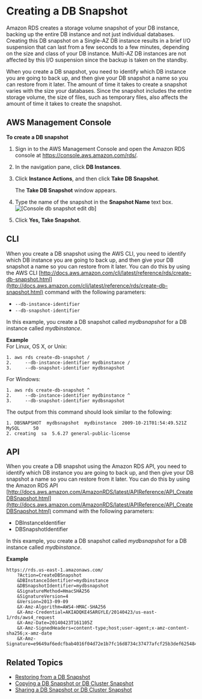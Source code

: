 # Creating a DB Snapshot<a name="USER_CreateSnapshot"></a>

Amazon RDS creates a storage volume snapshot of your DB instance, backing up the entire DB instance and not just individual databases\. Creating this DB snapshot on a Single\-AZ DB instance results in a brief I/O suspension that can last from a few seconds to a few minutes, depending on the size and class of your DB instance\. Multi\-AZ DB instances are not affected by this I/O suspension since the backup is taken on the standby\. 

When you create a DB snapshot, you need to identify which DB instance you are going to back up, and then give your DB snapshot a name so you can restore from it later\. The amount of time it takes to create a snapshot varies with the size your databases\. Since the snapshot includes the entire storage volume, the size of files, such as temporary files, also affects the amount of time it takes to create the snapshot\. 

## AWS Management Console<a name="USER_CreateSnapshot.CON"></a>

**To create a DB snapshot**

1. Sign in to the AWS Management Console and open the Amazon RDS console at [https://console\.aws\.amazon\.com/rds/](https://console.aws.amazon.com/rds/)\.

1. In the navigation pane, click **DB Instances**\.

1. Click **Instance Actions**, and then click **Take DB Snapshot**\.

   The **Take DB Snapshot** window appears\.

1.  Type the name of the snapshot in the **Snapshot Name** text box\.   
![\[Console db snapshot edit db\]](http://docs.aws.amazon.com/AmazonRDS/latest/UserGuide/images/DBSnapshot.png)

1.  Click **Yes, Take Snapshot**\. 

## CLI<a name="USER_CreateSnapshot.CLI"></a>

When you create a DB snapshot using the AWS CLI, you need to identify which DB instance you are going to back up, and then give your DB snapshot a name so you can restore from it later\. You can do this by using the AWS CLI [http://docs.aws.amazon.com/cli/latest/reference/rds/create-db-snapshot.html](http://docs.aws.amazon.com/cli/latest/reference/rds/create-db-snapshot.html) command with the following parameters:
+ `--db-instance-identifier`
+ `--db-snapshot-identifier`

In this example, you create a DB snapshot called *mydbsnapshot* for a DB instance called *mydbinstance*\.

**Example**  
For Linux, OS X, or Unix:  

```
1. aws rds create-db-snapshot /
2.     --db-instance-identifier mydbinstance /
3.     --db-snapshot-identifier mydbsnapshot
```
For Windows:  

```
1. aws rds create-db-snapshot ^
2.     --db-instance-identifier mydbinstance ^
3.     --db-snapshot-identifier mydbsnapshot
```
The output from this command should look similar to the following:  

```
1. DBSNAPSHOT  mydbsnapshot  mydbinstance  2009-10-21T01:54:49.521Z  MySQL     50
2. creating  sa  5.6.27 general-public-license
```

## API<a name="USER_CreateSnapshot.API"></a>

When you create a DB snapshot using the Amazon RDS API, you need to identify which DB instance you are going to back up, and then give your DB snapshot a name so you can restore from it later\. You can do this by using the Amazon RDS API [http://docs.aws.amazon.com/AmazonRDS/latest/APIReference/API_CreateDBSnapshot.html](http://docs.aws.amazon.com/AmazonRDS/latest/APIReference/API_CreateDBSnapshot.html) command with the following parameters:
+ DBInstanceIdentifier
+ DBSnapshotIdentifier

In this example, you create a DB snapshot called *mydbsnapshot* for a DB instance called *mydbinstance*\.

**Example**  

```
https://rds.us-east-1.amazonaws.com/
    ?Action=CreateDBSnapshot
    &DBInstanceIdentifier=mydbinstance
    &DBSnapshotIdentifier=mydbsnapshot
    &SignatureMethod=HmacSHA256
    &SignatureVersion=4
    &Version=2013-09-09
    &X-Amz-Algorithm=AWS4-HMAC-SHA256
    &X-Amz-Credential=AKIADQKE4SARGYLE/20140423/us-east-1/rds/aws4_request
    &X-Amz-Date=20140423T161105Z
    &X-Amz-SignedHeaders=content-type;host;user-agent;x-amz-content-sha256;x-amz-date
    &X-Amz-Signature=e9649af6edcfbab4016f04d72e1b7fc16d8734c37477afcf25b3def625484ed2
```

## Related Topics<a name="USER_CreateSnapshot.related"></a>
+ [Restoring from a DB Snapshot](USER_RestoreFromSnapshot.md)
+ [Copying a DB Snapshot or DB Cluster Snapshot](USER_CopySnapshot.md)
+ [Sharing a DB Snapshot or DB Cluster Snapshot](USER_ShareSnapshot.md)